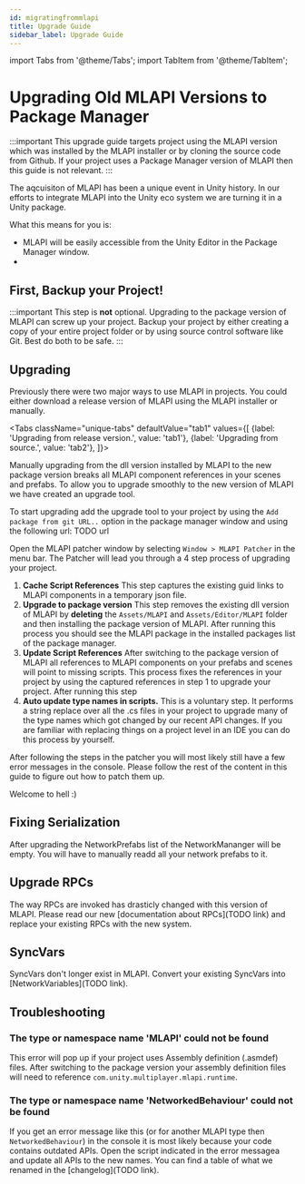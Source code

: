 ```yaml
---
id: migratingfrommlapi
title: Upgrade Guide
sidebar_label: Upgrade Guide
---
```




import Tabs from '@theme/Tabs';
import TabItem from '@theme/TabItem';

# Upgrading Old MLAPI Versions to Package Manager

:::important
This upgrade guide targets project using the MLAPI version which was installed by the MLAPI installer or by cloning the source code from Github.
If your project uses a Package Manager version of MLAPI then this guide is not relevant.
:::

The aqcuisiton of MLAPI has been a unique event in Unity history. In our efforts to integrate MLAPI into the Unity eco system we are turning it in a Unity package.

What this means for you is:
- MLAPI will be easily accessible from the Unity Editor in the Package Manager window.
- 

## First, Backup your Project!
:::important
This step is **not** optional. Upgrading to the package version of MLAPI can screw up your project. Backup your project by either creating a copy of your entire project folder or by using source control software like Git. Best do both to be safe.
:::


## Upgrading

Previously there were two major ways to use MLAPI in projects. You could either download a release version of MLAPI using the MLAPI installer or manually. 

<Tabs
  className="unique-tabs"
  defaultValue="tab1"
  values={[
    {label: 'Upgrading from release version.', value: 'tab1'},
    {label: 'Upgrading from source.', value: 'tab2'},
  ]}>

<TabItem value="tab1">

Manually upgrading from the dll version installed by MLAPI to the new package version breaks all MLAPI component references in your scenes and prefabs. To allow you to upgrade smoothly to the new version of MLAPI we have created an upgrade tool.

To start upgrading add the upgrade tool to your project by using the `Add package from git URL..` option in the package manager window and using the following url: TODO url

Open the MLAPI patcher window by selecting `Window > MLAPI Patcher` in the menu bar. The Patcher will lead you through a 4 step process of upgrading your project.

1. **Cache Script References**
This step captures the existing guid links to MLAPI components in a temporary json file.
1. **Upgrade to package version**
This step removes the existing dll version of MLAPI by **deleting** the `Assets/MLAPI` and `Assets/Editor/MLAPI` folder and then installing the package version of MLAPI. After running this process you should see the MLAPI package in the installed packages list of the package manager.
1. **Update Script References**
After switching to the package version of MLAPI all references to MLAPI components on your prefabs and scenes will point to missing scripts. This process fixes the references in your project by using the captured references in step 1 to upgrade your project. After running this step 
1. **Auto update type names in scripts.**
This is a voluntary step. It performs a string replace over all the .cs files in your project to upgrade many of the type names which got changed by our recent API changes. If you are familiar with replacing things on a project level in an IDE you can do this process by yourself.

After following the steps in the patcher you will most likely still have a few error messages in the console. Please follow the rest of the content in this guide to figure out how to patch them up.


</TabItem>
<TabItem value="tab2">

Welcome to hell :)

</TabItem>
</Tabs>


## Fixing Serialization

After upgrading the NetworkPrefabs list of the NetworkMananger will be empty. You will have to manually readd all your network prefabs to it.

## Upgrade RPCs

The way RPCs are invoked has drasticly changed with this version of MLAPI. Please read our new [documentation about RPCs](TODO link) and replace your existing RPCs with the new system.

## SyncVars
SyncVars don't longer exist in MLAPI. Convert your existing SyncVars into [NetworkVariables](TODO link).

## Troubleshooting

### The type or namespace name 'MLAPI' could not be found

This error will pop up if your project uses Assembly definition (.asmdef) files. After switching to the package version your assembly definition files will need to reference `com.unity.multiplayer.mlapi.runtime`.

### The type or namespace name 'NetworkedBehaviour' could not be found

If you get an error message like this (or for another MLAPI type then `NetworkedBehaviour`) in the console it is most likely because your code contains outdated APIs. Open the script indicated in the error messagea and update all APIs to the new names. You can find a table of what we renamed in the [changelog](TODO link).
